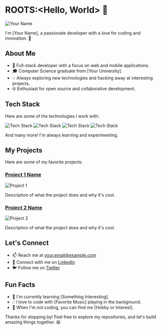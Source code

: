 # ROOTS:<Hello, World> 👋

![Your Name](https://github.com/yourusername.png)

I'm [Your Name], a passionate developer with a love for coding and innovation. 🚀

## About Me

- 🌟 Full-stack developer with a focus on web and mobile applications.
- 🎓 Computer Science graduate from [Your University].
- 💡 Always exploring new technologies and hacking away at interesting projects.
- 🌐 Enthusiast for open source and collaborative development.

## Tech Stack

Here are some of the technologies I work with:

![Tech Stack](https://img.shields.io/badge/-JavaScript-yellow?style=flat&logo=javascript)
![Tech Stack](https://img.shields.io/badge/-React-blue?style=flat&logo=react)
![Tech Stack](https://img.shields.io/badge/-Node.js-green?style=flat&logo=node.js)
![Tech Stack](https://img.shields.io/badge/-Python-yellowgreen?style=flat&logo=python)

And many more! I'm always learning and experimenting.

## My Projects

Here are some of my favorite projects:

### [Project 1 Name](https://github.com/yourusername/project1)

![Project 1](https://github.com/yourusername/project1/raw/main/screenshot.png)

Description of what the project does and why it's cool.

### [Project 2 Name](https://github.com/yourusername/project2)

![Project 2](https://github.com/yourusername/project2/raw/main/screenshot.png)

Description of what the project does and why it's cool.

## Let's Connect

- 📫 Reach me at [your.email@example.com](mailto:your.email@example.com)
- 💬 Connect with me on [LinkedIn](https://www.linkedin.com/in/yourusername)
- 🐦 Follow me on [Twitter](https://twitter.com/yourusername)

## Fun Facts

- 🌱 I'm currently learning [Something Interesting].
- 🎶 I love to code with [Favorite Music] playing in the background.
- 🌄 When I'm not coding, you can find me [Hobby or Interest].

Thanks for stopping by! Feel free to explore my repositories, and let's build amazing things together. 😄
